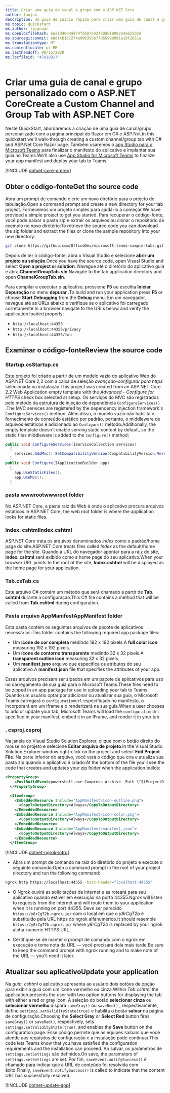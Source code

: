 ```yaml
---
title: Criar uma guia de canal e grupo com o ASP.NET Core
author: laujan
description: Um guia de início rápido para criar uma guia de canal e grupo personalizado com o ASP.NET Core.
ms.topic: quickstart
ms.author: lajanuar
ms.openlocfilehash: 6a21d40d4d474fd587b43760d818082b4ab2502d
ms.sourcegitcommit: e8dfcb167274e996395b77d65999991a18f2051a
ms.translationtype: MT
ms.contentlocale: pt-BR
ms.lasthandoff: 09/15/2020
ms.locfileid: "47818917"
---
```

# <a name="create-a-custom-channel-and-group-tab-with-aspnet-core"></a><span data-ttu-id="0eb27-103">Criar uma guia de canal e grupo personalizado com o ASP.NET Core</span><span class="sxs-lookup"><span data-stu-id="0eb27-103">Create a Custom Channel and Group Tab with ASP.NET Core</span></span>

<span data-ttu-id="0eb27-104">Neste QuickStart, abordaremos a criação de uma guia de canal/grupo personalizado com a página principal do Razor em C# e ASP.Net.</span><span class="sxs-lookup"><span data-stu-id="0eb27-104">In this quickstart we'll walk-through creating a custom channel/group tab with C# and ASP.Net Core Razor page.</span></span> <span data-ttu-id="0eb27-105">Também usaremos o [app Studio para o Microsoft Teams](~/concepts/build-and-test/app-studio-overview.md) para finalizar o manifesto do aplicativo e implantar sua guia no Teams.</span><span class="sxs-lookup"><span data-stu-id="0eb27-105">We'll also use [App Studio for Microsoft Teams](~/concepts/build-and-test/app-studio-overview.md) to finalize your app manifest and deploy your tab to Teams.</span></span>

[!INCLUDE [dotnet-core-prereq](~/includes/tabs/dotnet-core-prereq.md)]

## <a name="get-the-source-code"></a><span data-ttu-id="0eb27-106">Obter o código-fonte</span><span class="sxs-lookup"><span data-stu-id="0eb27-106">Get the source code</span></span>

<span data-ttu-id="0eb27-107">Abra um prompt de comando e crie um novo diretório para o projeto de tabulação.</span><span class="sxs-lookup"><span data-stu-id="0eb27-107">Open a command prompt and create a new directory for your tab project.</span></span> <span data-ttu-id="0eb27-108">Fornecemos um projeto simples para ajudá-lo a começar.</span><span class="sxs-lookup"><span data-stu-id="0eb27-108">We have provided a simple project to get you started.</span></span> <span data-ttu-id="0eb27-109">Para recuperar o código-fonte, você pode baixar a pasta zip e extrair os arquivos ou clonar o repositório de exemplo no novo diretório:</span><span class="sxs-lookup"><span data-stu-id="0eb27-109">To retrieve the source code you can download the zip folder and extract the files or clone the sample repository into your new directory:</span></span>

```bash
git clone https://github.com/OfficeDev/microsoft-teams-sample-tabs.git
```

<span data-ttu-id="0eb27-110">Depois de ter o código-fonte, abra o Visual Studio e selecione **abrir um projeto ou solução**.</span><span class="sxs-lookup"><span data-stu-id="0eb27-110">Once you have the source code, open Visual Studio and select **Open a project or solution**.</span></span> <span data-ttu-id="0eb27-111">Navegue até o diretório do aplicativo guia e abra **ChannelGroupTab. sln**.</span><span class="sxs-lookup"><span data-stu-id="0eb27-111">Navigate to the tab application directory and open **ChannelGroupTab.sln**.</span></span>

<span data-ttu-id="0eb27-112">Para compilar e executar o aplicativo, pressione **F5** ou escolha **Iniciar Depuração** no menu **depurar** .</span><span class="sxs-lookup"><span data-stu-id="0eb27-112">To build and run your application press **F5** or choose **Start Debugging** from the **Debug** menu.</span></span> <span data-ttu-id="0eb27-113">Em um navegador, navegue até as URLs abaixo e verifique se o aplicativo foi carregado corretamente:</span><span class="sxs-lookup"><span data-stu-id="0eb27-113">In a browser navigate to the URLs below and verify the application loaded properly:</span></span>

- `http://localhost:44355`
- `http://localhost:44355/privacy`
- `http://localhost:44355/tou`

## <a name="review-the-source-code"></a><span data-ttu-id="0eb27-114">Examinar o código-fonte</span><span class="sxs-lookup"><span data-stu-id="0eb27-114">Review the source code</span></span>

### <a name="startupcs"></a><span data-ttu-id="0eb27-115">Startup.cs</span><span class="sxs-lookup"><span data-stu-id="0eb27-115">Startup.cs</span></span>

<span data-ttu-id="0eb27-116">Este projeto foi criado a partir de um modelo vazio do aplicativo Web do ASP.NET Core 2,2 com a caixa de seleção *avançado-configurar para https* selecionada na instalação.</span><span class="sxs-lookup"><span data-stu-id="0eb27-116">This project was created from an ASP.NET Core 2.2 Web Application empty template with the *Advanced - Configure for HTTPS* check box selected at setup.</span></span> <span data-ttu-id="0eb27-117">Os serviços do MVC são registrados pelo método da estrutura de injeção de dependência `ConfigureServices()` .</span><span class="sxs-lookup"><span data-stu-id="0eb27-117">The MVC services are registered by the dependency injection framework's `ConfigureServices()` method.</span></span> <span data-ttu-id="0eb27-118">Além disso, o modelo vazio não habilita o fornecimento de conteúdo estático por padrão, portanto, o middleware de arquivos estáticos é adicionado ao `Configure()` método:</span><span class="sxs-lookup"><span data-stu-id="0eb27-118">Additionally, the empty template doesn't enable serving static content by default, so the static files middleware is added to the `Configure()` method:</span></span>

```csharp
public void ConfigureServices(IServiceCollection services)
  {
    services.AddMvc().SetCompatibilityVersion(CompatibilityVersion.Version_2_2);
  }
public void Configure(IApplicationBuilder app)
  {
    app.UseStaticFiles();
    app.UseMvc();
  }
```

### <a name="wwwroot-folder"></a><span data-ttu-id="0eb27-119">pasta wwwroot</span><span class="sxs-lookup"><span data-stu-id="0eb27-119">wwwroot folder</span></span>

<span data-ttu-id="0eb27-120">No ASP.NET Core, a pasta raiz da Web é onde o aplicativo procura arquivos estáticos.</span><span class="sxs-lookup"><span data-stu-id="0eb27-120">In ASP.NET Core, the web root folder is where the application looks for static files.</span></span>

### <a name="indexcshtml"></a><span data-ttu-id="0eb27-121">Index. cshtml</span><span class="sxs-lookup"><span data-stu-id="0eb27-121">Index.cshtml</span></span>

<span data-ttu-id="0eb27-122">ASP.NET Core trata os arquivos denominados *index* como o padrão/home page do site.</span><span class="sxs-lookup"><span data-stu-id="0eb27-122">ASP.NET Core treats files called *Index* as the default/home page for the site.</span></span> <span data-ttu-id="0eb27-123">Quando a URL do navegador apontar para a raiz do site, **index. cshtml** será exibido como a home page do seu aplicativo.</span><span class="sxs-lookup"><span data-stu-id="0eb27-123">When your browser URL points to the root of the site, **Index.cshtml** will be displayed as the home page for your application.</span></span>

### <a name="tabcs"></a><span data-ttu-id="0eb27-124">Tab.cs</span><span class="sxs-lookup"><span data-stu-id="0eb27-124">Tab.cs</span></span>

<span data-ttu-id="0eb27-125">Este arquivo C# contém um método que será chamado a partir de **Tab. cshtml** durante a configuração.</span><span class="sxs-lookup"><span data-stu-id="0eb27-125">This C# file contains a method that will be called from **Tab.cshtml** during configuration.</span></span>

### <a name="appmanifest-folder"></a><span data-ttu-id="0eb27-126">Pasta arquivo AppManifest</span><span class="sxs-lookup"><span data-stu-id="0eb27-126">AppManifest folder</span></span>

<span data-ttu-id="0eb27-127">Esta pasta contém os seguintes arquivos de pacote de aplicativos necessários:</span><span class="sxs-lookup"><span data-stu-id="0eb27-127">This folder contains the following required app package files:</span></span>

- <span data-ttu-id="0eb27-128">Um **ícone de cor completa** medindo 192 x 192 pixels.</span><span class="sxs-lookup"><span data-stu-id="0eb27-128">A **full color icon** measuring 192 x 192 pixels.</span></span>
- <span data-ttu-id="0eb27-129">Um **ícone de contorno transparente** medindo 32 x 32 pixels.</span><span class="sxs-lookup"><span data-stu-id="0eb27-129">A **transparent outline icon** measuring 32 x 32 pixels.</span></span>
- <span data-ttu-id="0eb27-130">Um **manifest.jsno** arquivo que especifica os atributos do seu aplicativo.</span><span class="sxs-lookup"><span data-stu-id="0eb27-130">A **manifest.json** file that specifies the attributes of your app.</span></span>

<span data-ttu-id="0eb27-131">Esses arquivos precisam ser zipados em um pacote de aplicativos para uso no carregamento de sua guia para o Microsoft Teams.</span><span class="sxs-lookup"><span data-stu-id="0eb27-131">These files need to be zipped in an app package for use in uploading your tab to Teams.</span></span> <span data-ttu-id="0eb27-132">Quando um usuário optar por adicionar ou atualizar sua guia, o Microsoft Teams carregará o `configurationUrl` especificado no manifesto, o incorporará em um iframe e o renderizará na sua guia.</span><span class="sxs-lookup"><span data-stu-id="0eb27-132">When a user chooses to add or update your tab, Microsoft Teams will load the `configurationUrl` specified in your manifest, embed it in an IFrame, and render it in your tab.</span></span>

### <a name="csproj"></a><span data-ttu-id="0eb27-133">. csproj</span><span class="sxs-lookup"><span data-stu-id="0eb27-133">.csproj</span></span>

<span data-ttu-id="0eb27-134">Na janela do Visual Studio Solution Explorer, clique com o botão direito do mouse no projeto e selecione **Editar arquivo de projeto**.</span><span class="sxs-lookup"><span data-stu-id="0eb27-134">In the Visual Studio Solution Explorer window right-click on the project and select **Edit Project File**.</span></span> <span data-ttu-id="0eb27-135">Na parte inferior do arquivo, você verá o código que cria e atualiza sua pasta zip quando o aplicativo é criado:</span><span class="sxs-lookup"><span data-stu-id="0eb27-135">At the bottom of the file you'll see the code that creates and updates your zip folder when the application builds:</span></span>

```xml
<PropertyGroup>
    <PostBuildEvent>powershell.exe Compress-Archive -Path \"$(ProjectDir)AppManifest\*\" -DestinationPath \"$(TargetDir)tab.zip\" -Force</PostBuildEvent>
  </PropertyGroup>

  <ItemGroup>
    <EmbeddedResource Include="AppManifest\icon-outline.png">
      <CopyToOutputDirectory>Always</CopyToOutputDirectory>
    </EmbeddedResource>
    <EmbeddedResource Include="AppManifest\icon-color.png">
      <CopyToOutputDirectory>Always</CopyToOutputDirectory>
    </EmbeddedResource>
    <EmbeddedResource Include="AppManifest\manifest.json">
      <CopyToOutputDirectory>Always</CopyToOutputDirectory>
    </EmbeddedResource>
  </ItemGroup>
```

[!INCLUDE [dotnet-ngrok-intro](~/includes/tabs/dotnet-ngrok-intro.md)]

- <span data-ttu-id="0eb27-136">Abra um prompt de comando na raiz do diretório do projeto e execute o seguinte comando:</span><span class="sxs-lookup"><span data-stu-id="0eb27-136">Open a command prompt in the root of your project directory and run the following command:</span></span>

```bash
ngrok http https://localhost:44355 -host-header="localhost:44355"
```

- <span data-ttu-id="0eb27-137">O Ngrok ouvirá as solicitações da Internet e as roteará para seu aplicativo quando estiver em execução na porta 44355.</span><span class="sxs-lookup"><span data-stu-id="0eb27-137">Ngrok will listen to requests from the internet and will route them to your application when it is running on port 44355.</span></span> <span data-ttu-id="0eb27-138">Deve ser parecido `https://y8rCgT2b.ngrok.io/` com o local em que o *y8rCgT2b* é substituído pela URL https do ngrok alfanumérico.</span><span class="sxs-lookup"><span data-stu-id="0eb27-138">It should resemble `https://y8rCgT2b.ngrok.io/` where *y8rCgT2b* is replaced by your ngrok alpha-numeric HTTPS URL.</span></span>

- <span data-ttu-id="0eb27-139">Certifique-se de manter o prompt de comando com o ngrok em execução e tome nota da URL — você precisará dela mais tarde.</span><span class="sxs-lookup"><span data-stu-id="0eb27-139">Be sure to keep the command prompt with ngrok running and to make note of the URL — you'll need it later.</span></span>

## <a name="update-your-application"></a><span data-ttu-id="0eb27-140">Atualizar seu aplicativo</span><span class="sxs-lookup"><span data-stu-id="0eb27-140">Update your application</span></span>

<span data-ttu-id="0eb27-141">Na *guia. cshtml* o aplicativo apresenta ao usuário dois botões de opção para exibir a guia com um ícone vermelho ou cinza.</span><span class="sxs-lookup"><span data-stu-id="0eb27-141">Within *Tab.cshtml* the application presents the user with two option buttons for displaying the tab with either a red or gray icon.</span></span> <span data-ttu-id="0eb27-142">A seleção do botão **selecionar cinza** ou **selecionar vermelho** dispara `saveGray()` ou `saveRed()` , respectivamente, define `settings.setValidityState(true)` e habilita o botão **salvar** na página de configuração.</span><span class="sxs-lookup"><span data-stu-id="0eb27-142">Choosing the **Select Gray** or **Select Red** button fires `saveGray()` or `saveRed()`, respectively, sets `settings.setValidityState(true)`, and enables the **Save** button on the configuration page.</span></span> <span data-ttu-id="0eb27-143">Esse código permite que as equipes saibam que você atende aos requisitos de configuração e a instalação pode continuar.</span><span class="sxs-lookup"><span data-stu-id="0eb27-143">This code lets Teams know that you have satisfied the configuration requirements and the installation can proceed.</span></span> <span data-ttu-id="0eb27-144">Ao salvar, os parâmetros de `settings.setSettings` são definidos.</span><span class="sxs-lookup"><span data-stu-id="0eb27-144">On save, the parameters of `settings.setSettings` are set.</span></span> <span data-ttu-id="0eb27-145">Por fim, `saveEvent.notifySuccess()` é chamado para indicar que a URL de conteúdo foi resolvida com êxito.</span><span class="sxs-lookup"><span data-stu-id="0eb27-145">Finally, `saveEvent.notifySuccess()` is called to indicate that the content URL has successfully resolved.</span></span>

[!INCLUDE [dotnet-update-app](~/includes/tabs/dotnet-update-chan-grp-app.md)]

